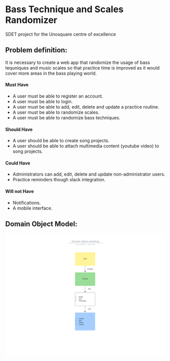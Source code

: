 # Bass Technique and Scales Randomizer
SDET project for the Unosquare centre of excellence

## Problem definition:
It is necessary to create a web app that randomize the usage of bass tequniques and music scales so that practice time is improved as it would cover more areas in the bass playing world.


#### Must Have
- A user must be able to register an account.
- A user must be able to login.
- A user must be able to add, edit, delete and update a practice routine.
- A user must be able to randomize scales.
- A user must be able to randomize bass techniques.

#### Should Have
- A user should be able to create song projects.
- A user should be able to attach multimedia content (youtube video) to song projects.

#### Could Have
- Administrators can add, edit, delete and update non-administrator users.
- Practice reminders though slack integration.

#### Will not Have
- Notifications.
- A mobile interface.

## Domain Object Model:

<img src="./Images/DOM.svg">